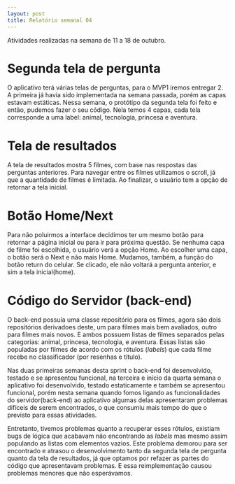 ```yaml
---
layout: post
title: Relatório semanal 04
---
```


Atividades realizadas na semana de 11 a 18 de outubro.


# Segunda tela de pergunta
O aplicativo terá várias telas de perguntas, para o MVP1 iremos entregar 2. A primeira já havia sido implementada na semana passada, porém as capas estavam estáticas. Nessa semana, o protótipo da segunda tela foi feito e então, pudemos fazer o seu código. Nela temos 4 capas, cada tela corresponde a uma label: animal, tecnologia, princesa e aventura.

# Tela de resultados
A tela de resultados mostra 5 filmes, com base nas respostas das perguntas anteriores. Para navegar entre os filmes utilizamos o scroll, já que a quantidade de filmes é limitada. Ao finalizar, o usuário tem a opção de retornar a tela inicial.

# Botão Home/Next
Para não poluirmos a interface decidimos ter um mesmo botão para retornar a página inicial ou para ir para próxima questão. Se nenhuma capa de filme foi escolhida, o usuário verá a opção Home. Ao escolher uma capa, o botão será o Next e não mais Home.
Mudamos, também, a função do botão return do celular. Se clicado, ele não voltará a pergunta anterior, e sim a tela inicial(home).

# Código do Servidor (back-end)
O back-end possuía uma classe repositório para os filmes, agora são dois repositórios derivadoes deste, um para filmes mais bem avaliados, outro para filmes mais novos. E ambos possuem listas de filmes separados pelas categorias: animal, princesa, tecnologia, e aventura.
Essas listas são populadas por filmes de acordo com os rótulos (*labels*) que cada filme recebe no classificador (por resenhas e título).

Nas duas primeiras semanas desta sprint o back-end foi desenvolvido, testado e se apresentou funcional, na terceira e início da quarta semana o aplicativo foi desenvolvido, testado estaticamente e também se apresentou funcional, porém nesta semana quando fomos ligando as funcionalidades do servidor(back-end) ao aplicativo algumas delas apresentaram problemas difíceis de serem encontrados, o que consumiu mais tempo do que o previsto para essas atividades.

Entretanto, tivemos problemas quanto a recuperar esses rótulos, existiam bugs de lógica que acabavam não encontrando as *labels* mas mesmo assim populando as listas com elementos vazios. 
Este problema demorou para ser encontrado e atrasou o desenvolvimento tanto da segunda tela de pergunta quanto da tela de resultados, já que optamos por refazer as partes do código que apresentavam problemas. E essa reimplementação causou problemas menores que não esperávamos.
